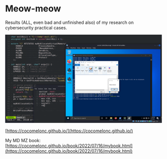 # Meow-meow

Results (ALL, even bad and unfinished also) of my research on cybersecurity practical cases.      

![meow](./meow.png?raw=true)    

[https://cocomelonc.github.io/](https://cocomelonc.github.io/)    

My MD MZ book: [https://cocomelonc.github.io/book/2022/07/16/mybook.html](https://cocomelonc.github.io/book/2022/07/16/mybook.html)    
